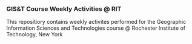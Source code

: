 ### GIS&T Course Weekly Activities @ RIT
This repositiory contains weekly activites performed for the Geographic Information Sciences and Technologies course @ Rochester Institute of Technology, New York




